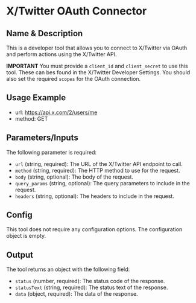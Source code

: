 # X/Twitter OAuth Connector

## Name & Description
This is a developer tool that allows you to connect to X/Twitter via OAuth and perform actions using the X/Twitter API.

**IMPORTANT**
You must provide a `client_id` and `client_secret` to use this tool.
These can bes found in the X/Twitter Developer Settings.
You should also set the required `scopes` for the OAuth connection.

## Usage Example
* url: https://api.x.com/2/users/me
* method: GET

## Parameters/Inputs
The following parameter is required:
- `url` (string, required): The URL of the X/Twitter API endpoint to call.
- `method` (string, required): The HTTP method to use for the request.
- `body` (string, optional): The body of the request.
- `query_params` (string, optional): The query parameters to include in the request.
- `headers` (string, optional): The headers to include in the request.

## Config
This tool does not require any configuration options. The configuration object is empty.

## Output
The tool returns an object with the following field:
- `status` (number, required): The status code of the response.
- `statusText` (string, required): The status text of the response.
- `data` (object, required): The data of the response.
